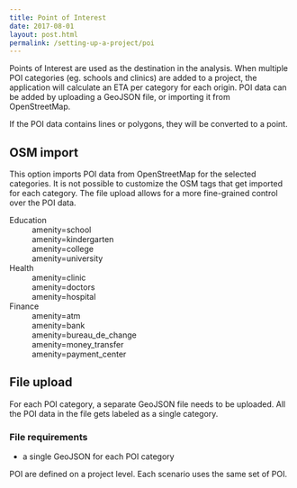 ```yaml
---
title: Point of Interest
date: 2017-08-01
layout: post.html
permalink: /setting-up-a-project/poi
---
```


Points of Interest are used as the destination in the analysis. When multiple POI categories (eg. schools and clinics) are added to a project, the application will calculate an ETA per category for each origin. POI data can be added by uploading a GeoJSON file, or importing it from OpenStreetMap.

If the POI data contains lines or polygons, they will be converted to a point.

## OSM import

This option imports POI data from OpenStreetMap for the selected categories. It is not possible to customize the OSM tags that get imported for each category. The file upload allows for a more fine-grained control over the POI data.

<dl class='dl-horizontal'>
  <dt>Education</dt>
  <dd>amenity=school
  <dd>amenity=kindergarten</dd>
  <dd>amenity=college</dd>
  <dd>amenity=university</dd>
  <dt>Health</dt>
  <dd>amenity=clinic</dd>
  <dd>amenity=doctors</dd>
  <dd>amenity=hospital</dd>
  <dt>Finance</dt>
  <dd>amenity=atm</dd>
  <dd>amenity=bank</dd>
  <dd>amenity=bureau_de_change</dd>
  <dd>amenity=money_transfer</dd>
  <dd>amenity=payment_center</dd>
</dl>

## File upload

For each POI category, a separate GeoJSON file needs to be uploaded. All the POI data in the file gets labeled as a single category.

### File requirements

* a single GeoJSON for each POI category

POI are defined on a project level. Each scenario uses the same set of POI.

